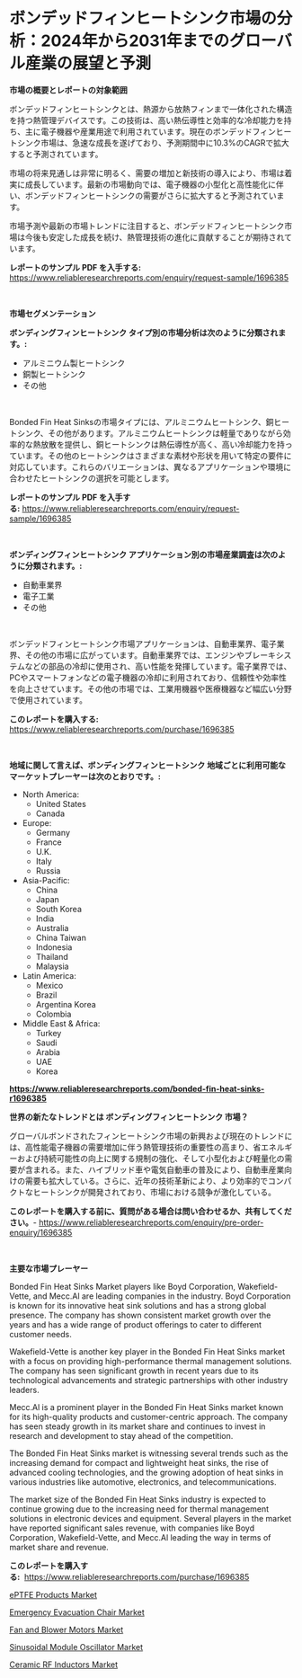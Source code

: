 <p><h1>ボンデッドフィンヒートシンク市場の分析：2024年から2031年までのグローバル産業の展望と予測</h1></p><p><strong>市場の概要とレポートの対象範囲</strong></p>
<p><p>ボンデッドフィンヒートシンクとは、熱源から放熱フィンまで一体化された構造を持つ熱管理デバイスです。この技術は、高い熱伝導性と効率的な冷却能力を持ち、主に電子機器や産業用途で利用されています。現在のボンデッドフィンヒートシンク市場は、急速な成長を遂げており、予測期間中に10.3%のCAGRで拡大すると予測されています。</p><p>市場の将来見通しは非常に明るく、需要の増加と新技術の導入により、市場は着実に成長しています。最新の市場動向では、電子機器の小型化と高性能化に伴い、ボンデッドフィンヒートシンクの需要がさらに拡大すると予測されています。</p><p>市場予測や最新の市場トレンドに注目すると、ボンデッドフィンヒートシンク市場は今後も安定した成長を続け、熱管理技術の進化に貢献することが期待されています。</p></p>
<p><strong>レポートのサンプル PDF を入手する:</strong> <a href="https://www.reliableresearchreports.com/enquiry/request-sample/1696385">https://www.reliableresearchreports.com/enquiry/request-sample/1696385</a></p>
<p>&nbsp;</p>
<p><strong>市場セグメンテーション</strong></p>
<p><strong>ボンディングフィンヒートシンク タイプ別の市場分析は次のように分類されます。:</strong></p>
<p><ul><li>アルミニウム製ヒートシンク</li><li>銅製ヒートシンク</li><li>その他</li></ul></p>
<p>&nbsp;</p>
<p><p>Bonded Fin Heat Sinksの市場タイプには、アルミニウムヒートシンク、銅ヒートシンク、その他があります。アルミニウムヒートシンクは軽量でありながら効率的な熱放散を提供し、銅ヒートシンクは熱伝導性が高く、高い冷却能力を持っています。その他のヒートシンクはさまざまな素材や形状を用いて特定の要件に対応しています。これらのバリエーションは、異なるアプリケーションや環境に合わせたヒートシンクの選択を可能とします。</p></p>
<p><strong>レポートのサンプル PDF を入手する:</strong>&nbsp;<a href="https://www.reliableresearchreports.com/enquiry/request-sample/1696385">https://www.reliableresearchreports.com/enquiry/request-sample/1696385</a></p>
<p>&nbsp;</p>
<p><strong> ボンディングフィンヒートシンク アプリケーション別の市場産業調査は次のように分類されます。:</strong></p>
<p><ul><li>自動車業界</li><li>電子工業</li><li>その他</li></ul></p>
<p>&nbsp;</p>
<p><p>ボンデッドフィンヒートシンク市場アプリケーションは、自動車業界、電子業界、その他の市場に広がっています。自動車業界では、エンジンやブレーキシステムなどの部品の冷却に使用され、高い性能を発揮しています。電子業界では、PCやスマートフォンなどの電子機器の冷却に利用されており、信頼性や効率性を向上させています。その他の市場では、工業用機器や医療機器など幅広い分野で使用されています。</p></p>
<p><strong>このレポートを購入する:</strong>&nbsp; <a href="https://www.reliableresearchreports.com/purchase/1696385">https://www.reliableresearchreports.com/purchase/1696385</a></p>
<p>&nbsp;</p>
<p><strong>地域に関して言えば、ボンディングフィンヒートシンク 地域ごとに利用可能なマーケットプレーヤーは次のとおりです。:</strong></p>
<p><ul>
    <li>
        North America:
        <ul>
            <li>United States</li>
            <li>Canada</li>
        </ul>
    </li>
    <li>
        Europe:
        <ul>
            <li>Germany</li>
            <li>France</li>
            <li>U.K.</li>
            <li>Italy</li>
            <li>Russia</li>
        </ul>
    </li>
    <li>
        Asia-Pacific:
        <ul>
            <li>China</li>
            <li>Japan</li>
            <li>South Korea</li>
            <li>India</li>
            <li>Australia</li>
            <li>China Taiwan</li>
            <li>Indonesia</li>
            <li>Thailand</li>
            <li>Malaysia</li>
        </ul>
    </li>
    <li>
        Latin America:
        <ul>
            <li>Mexico</li>
            <li>Brazil</li>
            <li>Argentina Korea</li>
            <li>Colombia</li>
        </ul>
    </li>
    <li>
        Middle East & Africa:
        <ul>
            <li>Turkey</li>
            <li>Saudi</li>
            <li>Arabia</li>
            <li>UAE</li>
            <li>Korea</li>
        </ul>
    </li>
    </ul></p>
<p><strong><a href="https://www.reliableresearchreports.com/bonded-fin-heat-sinks-r1696385">https://www.reliableresearchreports.com/bonded-fin-heat-sinks-r1696385</a></strong>&nbsp;</p>
<p><strong>世界の新たなトレンドとは ボンディングフィンヒートシンク 市場？</strong></p>
<p><p>グローバルボンドされたフィンヒートシンク市場の新興および現在のトレンドには、高性能電子機器の需要増加に伴う熱管理技術の重要性の高まり、省エネルギーおよび持続可能性の向上に関する規制の強化、そして小型化および軽量化の需要が含まれる。また、ハイブリッド車や電気自動車の普及により、自動車産業向けの需要も拡大している。さらに、近年の技術革新により、より効率的でコンパクトなヒートシンクが開発されており、市場における競争が激化している。</p></p>
<p><strong>このレポートを購入する前に、質問がある場合は問い合わせるか、共有してください。</strong>- <a href="https://www.reliableresearchreports.com/enquiry/pre-order-enquiry/1696385">https://www.reliableresearchreports.com/enquiry/pre-order-enquiry/1696385</a></p>
<p>&nbsp;</p>
<p><strong>主要な市場プレーヤー</strong></p>
<p><p>Bonded Fin Heat Sinks Market players like Boyd Corporation, Wakefield-Vette, and Mecc.Al are leading companies in the industry. Boyd Corporation is known for its innovative heat sink solutions and has a strong global presence. The company has shown consistent market growth over the years and has a wide range of product offerings to cater to different customer needs.</p><p>Wakefield-Vette is another key player in the Bonded Fin Heat Sinks market with a focus on providing high-performance thermal management solutions. The company has seen significant growth in recent years due to its technological advancements and strategic partnerships with other industry leaders.</p><p>Mecc.Al is a prominent player in the Bonded Fin Heat Sinks market known for its high-quality products and customer-centric approach. The company has seen steady growth in its market share and continues to invest in research and development to stay ahead of the competition.</p><p>The Bonded Fin Heat Sinks market is witnessing several trends such as the increasing demand for compact and lightweight heat sinks, the rise of advanced cooling technologies, and the growing adoption of heat sinks in various industries like automotive, electronics, and telecommunications.</p><p>The market size of the Bonded Fin Heat Sinks industry is expected to continue growing due to the increasing need for thermal management solutions in electronic devices and equipment. Several players in the market have reported significant sales revenue, with companies like Boyd Corporation, Wakefield-Vette, and Mecc.Al leading the way in terms of market share and revenue.</p></p>
<p><strong>このレポートを購入する:</strong>&nbsp;&nbsp;<a href="https://www.reliableresearchreports.com/purchase/1696385">https://www.reliableresearchreports.com/purchase/1696385</a></p>
<p><p><a href="https://www.linkedin.com/pulse/eptfe-products-market-size-share-amp-trends-analysis-report-ayphe?trackingId=7MQdC2I%2FuXMoPv%2BRk584Dw%3D%3D">ePTFE Products Market</a></p><p><a href="https://view.publitas.com/reportprime-1/emergency-evacuation-chair-market-furnishes-information-on-market-share-market-trends-and-market-growth/">Emergency Evacuation Chair Market</a></p><p><a href="https://view.publitas.com/reportprime-1/fan-and-blower-motors-market-trends-and-market-analysis-forecasted-for-period-2024-2031/">Fan and Blower Motors Market</a></p><p><a href="https://acidic-farm-354.notion.site/Sinusoidal-Module-Oscillator-Market-Insight-Market-Trends-Growth-Forecasted-from-2024-TO-2031-0c329adcfe9b4092bf27a3d7d6c8e96f">Sinusoidal Module Oscillator Market</a></p><p><a href="https://glittery-fuchsia-86a.notion.site/Ceramic-RF-Inductors-Market-Report-Reveals-the-Latest-Trends-And-Growth-Opportunities-of-this-Market-295a8d5e2cce4006b85b2f0bc779ec4a">Ceramic RF Inductors Market</a></p></p>